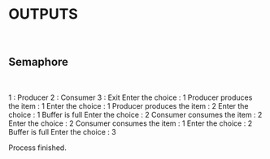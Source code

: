 <h1>OUTPUTS</h1>
<br>
<h2>Semaphore </h2><br>
<p>1 : Producer
2 : Consumer
3 : Exit
Enter the choice : 1
Producer produces the item : 1
Enter the choice : 1
Producer produces the item : 2
Enter the choice : 1
Buffer is full
Enter the choice : 2
Consumer consumes the item : 2
Enter the choice : 2
Consumer consumes the item : 1
Enter the choice : 2
Buffer is full
Enter the choice : 3

Process finished.</p>
